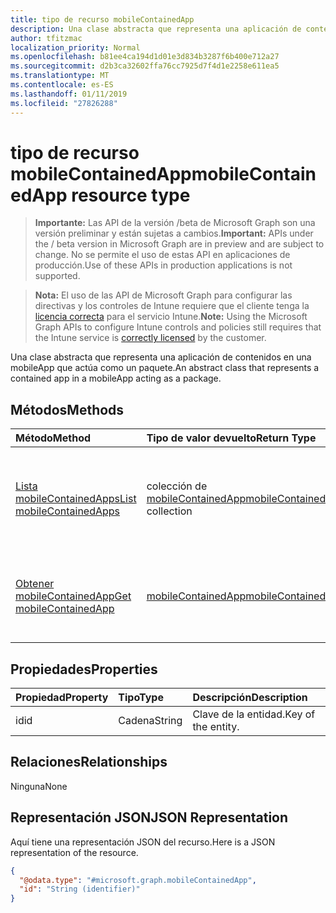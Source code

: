 ```yaml
---
title: tipo de recurso mobileContainedApp
description: Una clase abstracta que representa una aplicación de contenidos en una mobileApp que actúa como un paquete.
author: tfitzmac
localization_priority: Normal
ms.openlocfilehash: b81ee4ca194d1d01e3d834b3287f6b400e712a27
ms.sourcegitcommit: d2b3ca32602ffa76cc7925d7f4d1e2258e611ea5
ms.translationtype: MT
ms.contentlocale: es-ES
ms.lasthandoff: 01/11/2019
ms.locfileid: "27826288"
---
```

# <a name="mobilecontainedapp-resource-type"></a><span data-ttu-id="52b17-103">tipo de recurso mobileContainedApp</span><span class="sxs-lookup"><span data-stu-id="52b17-103">mobileContainedApp resource type</span></span>

> <span data-ttu-id="52b17-104">**Importante:** Las API de la versión /beta de Microsoft Graph son una versión preliminar y están sujetas a cambios.</span><span class="sxs-lookup"><span data-stu-id="52b17-104">**Important:** APIs under the / beta version in Microsoft Graph are in preview and are subject to change.</span></span> <span data-ttu-id="52b17-105">No se permite el uso de estas API en aplicaciones de producción.</span><span class="sxs-lookup"><span data-stu-id="52b17-105">Use of these APIs in production applications is not supported.</span></span>

> <span data-ttu-id="52b17-106">**Nota:** El uso de las API de Microsoft Graph para configurar las directivas y los controles de Intune requiere que el cliente tenga la [licencia correcta](https://go.microsoft.com/fwlink/?linkid=839381) para el servicio Intune.</span><span class="sxs-lookup"><span data-stu-id="52b17-106">**Note:** Using the Microsoft Graph APIs to configure Intune controls and policies still requires that the Intune service is [correctly licensed](https://go.microsoft.com/fwlink/?linkid=839381) by the customer.</span></span>

<span data-ttu-id="52b17-107">Una clase abstracta que representa una aplicación de contenidos en una mobileApp que actúa como un paquete.</span><span class="sxs-lookup"><span data-stu-id="52b17-107">An abstract class that represents a contained app in a mobileApp acting as a package.</span></span>
## <a name="methods"></a><span data-ttu-id="52b17-108">Métodos</span><span class="sxs-lookup"><span data-stu-id="52b17-108">Methods</span></span>
|<span data-ttu-id="52b17-109">Método</span><span class="sxs-lookup"><span data-stu-id="52b17-109">Method</span></span>|<span data-ttu-id="52b17-110">Tipo de valor devuelto</span><span class="sxs-lookup"><span data-stu-id="52b17-110">Return Type</span></span>|<span data-ttu-id="52b17-111">Descripción</span><span class="sxs-lookup"><span data-stu-id="52b17-111">Description</span></span>|
|:---|:---|:---|
|[<span data-ttu-id="52b17-112">Lista mobileContainedApps</span><span class="sxs-lookup"><span data-stu-id="52b17-112">List mobileContainedApps</span></span>](../api/intune-apps-mobilecontainedapp-list.md)|<span data-ttu-id="52b17-113">colección de [mobileContainedApp](../resources/intune-apps-mobilecontainedapp.md)</span><span class="sxs-lookup"><span data-stu-id="52b17-113">[mobileContainedApp](../resources/intune-apps-mobilecontainedapp.md) collection</span></span>|<span data-ttu-id="52b17-114">Propiedades de la lista y relaciones de los objetos [mobileContainedApp](../resources/intune-apps-mobilecontainedapp.md) .</span><span class="sxs-lookup"><span data-stu-id="52b17-114">List properties and relationships of the [mobileContainedApp](../resources/intune-apps-mobilecontainedapp.md) objects.</span></span>|
|[<span data-ttu-id="52b17-115">Obtener mobileContainedApp</span><span class="sxs-lookup"><span data-stu-id="52b17-115">Get mobileContainedApp</span></span>](../api/intune-apps-mobilecontainedapp-get.md)|[<span data-ttu-id="52b17-116">mobileContainedApp</span><span class="sxs-lookup"><span data-stu-id="52b17-116">mobileContainedApp</span></span>](../resources/intune-apps-mobilecontainedapp.md)|<span data-ttu-id="52b17-117">Leer las propiedades y las relaciones del objeto [mobileContainedApp](../resources/intune-apps-mobilecontainedapp.md) .</span><span class="sxs-lookup"><span data-stu-id="52b17-117">Read properties and relationships of the [mobileContainedApp](../resources/intune-apps-mobilecontainedapp.md) object.</span></span>|

## <a name="properties"></a><span data-ttu-id="52b17-118">Propiedades</span><span class="sxs-lookup"><span data-stu-id="52b17-118">Properties</span></span>
|<span data-ttu-id="52b17-119">Propiedad</span><span class="sxs-lookup"><span data-stu-id="52b17-119">Property</span></span>|<span data-ttu-id="52b17-120">Tipo</span><span class="sxs-lookup"><span data-stu-id="52b17-120">Type</span></span>|<span data-ttu-id="52b17-121">Descripción</span><span class="sxs-lookup"><span data-stu-id="52b17-121">Description</span></span>|
|:---|:---|:---|
|<span data-ttu-id="52b17-122">id</span><span class="sxs-lookup"><span data-stu-id="52b17-122">id</span></span>|<span data-ttu-id="52b17-123">Cadena</span><span class="sxs-lookup"><span data-stu-id="52b17-123">String</span></span>|<span data-ttu-id="52b17-124">Clave de la entidad.</span><span class="sxs-lookup"><span data-stu-id="52b17-124">Key of the entity.</span></span>|

## <a name="relationships"></a><span data-ttu-id="52b17-125">Relaciones</span><span class="sxs-lookup"><span data-stu-id="52b17-125">Relationships</span></span>
<span data-ttu-id="52b17-126">Ninguna</span><span class="sxs-lookup"><span data-stu-id="52b17-126">None</span></span>
## <a name="json-representation"></a><span data-ttu-id="52b17-127">Representación JSON</span><span class="sxs-lookup"><span data-stu-id="52b17-127">JSON Representation</span></span>
<span data-ttu-id="52b17-128">Aquí tiene una representación JSON del recurso.</span><span class="sxs-lookup"><span data-stu-id="52b17-128">Here is a JSON representation of the resource.</span></span>
<!-- {
  "blockType": "resource",
  "keyProperty": "id",
  "@odata.type": "microsoft.graph.mobileContainedApp"
}
-->
``` json
{
  "@odata.type": "#microsoft.graph.mobileContainedApp",
  "id": "String (identifier)"
}
```





